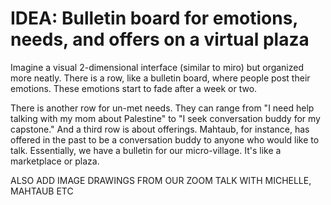 # IDEA: Bulletin board for emotions, needs, and offers on a virtual plaza

Imagine a visual 2-dimensional interface (similar to miro) but organized more neatly. There is a row, like a bulletin board, where people post their emotions. These emotions start to fade after a week or two.

There is another row for un-met needs. They can range from "I need help talking with my mom about Palestine" to "I seek conversation buddy for my capstone." And a third row is about offerings. Mahtaub, for instance, has offered in the past to be a conversation buddy to anyone who would like to talk. Essentially, we have a bulletin for our micro-village. It's like a marketplace or plaza. 

ALSO ADD IMAGE DRAWINGS FROM OUR ZOOM TALK WITH MICHELLE, MAHTAUB ETC 